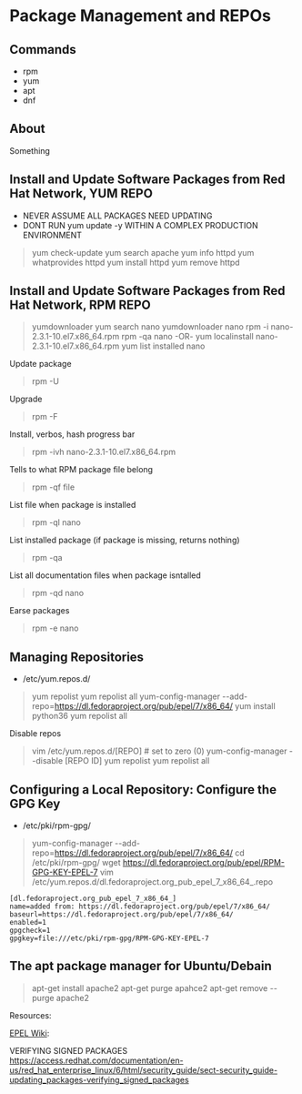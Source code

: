 # Package Management and REPOs

## Commands

- rpm
- yum
- apt
- dnf

## About

Something

## Install and Update Software Packages from Red Hat Network, YUM REPO

- NEVER ASSUME ALL PACKAGES NEED UPDATING
- DONT RUN yum update -y WITHIN A COMPLEX PRODUCTION ENVIRONMENT

> yum check-update
> yum search apache
> yum info httpd
> yum whatprovides httpd
> yum install httpd
> yum remove httpd

## Install and Update Software Packages from Red Hat Network, RPM REPO

> yumdownloader
> yum search nano
> yumdownloader nano
> rpm -i nano-2.3.1-10.el7.x86_64.rpm
> rpm -qa nano
-OR-
> yum localinstall nano-2.3.1-10.el7.x86_64.rpm
> yum list installed nano

Update package
> rpm -U

Upgrade
> rpm -F

Install, verbos, hash progress bar
> rpm -ivh nano-2.3.1-10.el7.x86_64.rpm

Tells to what RPM package file belong
> rpm -qf file

List file when package is installed
> rpm -ql nano

List installed package (if package is missing, returns nothing)
> rpm -qa

List all documentation files when package isntalled
> rpm -qd nano

Earse packages
> rpm -e nano

## Managing Repositories

- /etc/yum.repos.d/

> yum repolist
> yum repolist all
> yum-config-manager --add-repo=https://dl.fedoraproject.org/pub/epel/7/x86_64/
> yum install python36
> yum repolist all

Disable repos
> vim /etc/yum.repos.d/[REPO]    # set to zero (0)
> yum-config-manager --disable [REPO ID]
> yum repolist
> yum repolist all

## Configuring a Local Repository: Configure the GPG Key

- /etc/pki/rpm-gpg/

> yum-config-manager --add-repo=https://dl.fedoraproject.org/pub/epel/7/x86_64/
> cd /etc/pki/rpm-gpg/
> wget https://dl.fedoraproject.org/pub/epel/RPM-GPG-KEY-EPEL-7
> vim /etc/yum.repos.d/dl.fedoraproject.org_pub_epel_7_x86_64_.repo

``` /etc/yum.repos.d/
[dl.fedoraproject.org_pub_epel_7_x86_64_]
name=added from: https://dl.fedoraproject.org/pub/epel/7/x86_64/
baseurl=https://dl.fedoraproject.org/pub/epel/7/x86_64/
enabled=1
gpgcheck=1
gpgkey=file:///etc/pki/rpm-gpg/RPM-GPG-KEY-EPEL-7
```

## The apt package manager for Ubuntu/Debain

> apt-get install apache2
> apt-get purge apahce2
> apt-get remove --purge apache2

Resources:

[EPEL Wiki](https://fedoraproject.org/wiki/EPEL):

VERIFYING SIGNED PACKAGES
https://access.redhat.com/documentation/en-us/red_hat_enterprise_linux/6/html/security_guide/sect-security_guide-updating_packages-verifying_signed_packages